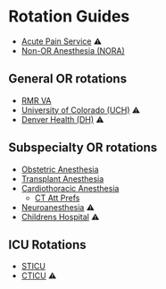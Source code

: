 

# Rotation Guides

- [Acute Pain Service](./aps.md) :warning:
- [Non-OR Anesthesia (NORA)](./nora.md)

## General OR rotations
- [RMR VA](./va.md)
- [University of Colorado (UCH)](./uch.md) :warning:
- [Denver Health (DH)](./dh.md) :warning:
  
## Subspecialty OR rotations
- [Obstetric Anesthesia](./ob.md)
- [Transplant Anesthesia](./txp.md)
- [Cardiothoracic Anesthesia](./ct.md)
  - [CT Att Prefs](../ref/ct-att.md)
- [Neuroanesthesia](./neuro.md) :warning:
- [Childrens Hospital](./chco.md) :warning:

## ICU Rotations
- [STICU](./sticu.md)
- [CTICU](./cticu.md) :warning:
